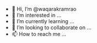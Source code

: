 - 👋 Hi, I’m @waqarakramrao
- 👀 I’m interested in ...
- 🌱 I’m currently learning ...
- 💞️ I’m looking to collaborate on ...
- 📫 How to reach me ...

<!---
waqarakramrao/waqarakramrao is a ✨ special ✨ repository because its `README.md` (this file) appears on your GitHub profile.
You can click the Preview link to take a look at your changes.
--->
